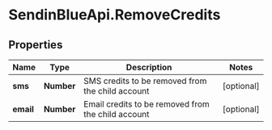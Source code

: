 # SendinBlueApi.RemoveCredits

## Properties
Name | Type | Description | Notes
------------ | ------------- | ------------- | -------------
**sms** | **Number** | SMS credits to be removed from the child account | [optional] 
**email** | **Number** | Email credits to be removed from the child account | [optional] 


